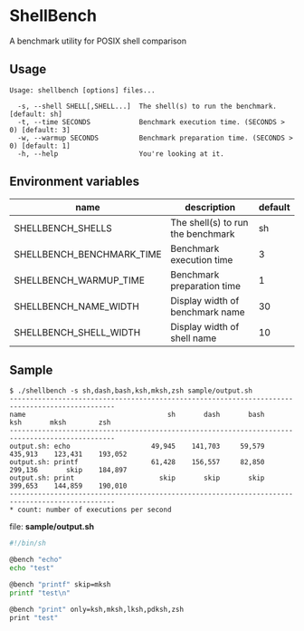 # ShellBench

A benchmark utility for POSIX shell comparison

## Usage

```console
Usage: shellbench [options] files...

  -s, --shell SHELL[,SHELL...]  The shell(s) to run the benchmark. [default: sh]
  -t, --time SECONDS            Benchmark execution time. (SECONDS > 0) [default: 3]
  -w, --warmup SECONDS          Benchmark preparation time. (SECONDS > 0) [default: 1]
  -h, --help                    You're looking at it.
```

## Environment variables

| name                      | description                       | default |
| ------------------------- | --------------------------------- | ------- |
| SHELLBENCH_SHELLS         | The shell(s) to run the benchmark | sh      |
| SHELLBENCH_BENCHMARK_TIME | Benchmark execution time          | 3       |
| SHELLBENCH_WARMUP_TIME    | Benchmark preparation time        | 1       |
| SHELLBENCH_NAME_WIDTH     | Display width of benchmark name   | 30      |
| SHELLBENCH_SHELL_WIDTH    | Display width of shell name       | 10      |

## Sample

```console
$ ./shellbench -s sh,dash,bash,ksh,mksh,zsh sample/output.sh
------------------------------------------------------------------------------------------------
name                                   sh       dash       bash        ksh       mksh        zsh
------------------------------------------------------------------------------------------------
output.sh: echo                    49,945    141,703     59,579    435,913    123,431    193,052
output.sh: printf                  61,428    156,557     82,850    299,136       skip    184,897
output.sh: print                     skip       skip       skip    399,653    144,859    190,010
------------------------------------------------------------------------------------------------
* count: number of executions per second
```

file: **sample/output.sh**

```sh
#!/bin/sh

@bench "echo"
echo "test"

@bench "printf" skip=mksh
printf "test\n"

@bench "print" only=ksh,mksh,lksh,pdksh,zsh
print "test"
```
